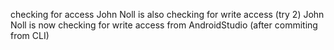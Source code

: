 checking for access
John Noll is also checking for write access (try 2)
John Noll is now checking for write access from AndroidStudio (after commiting from CLI)
